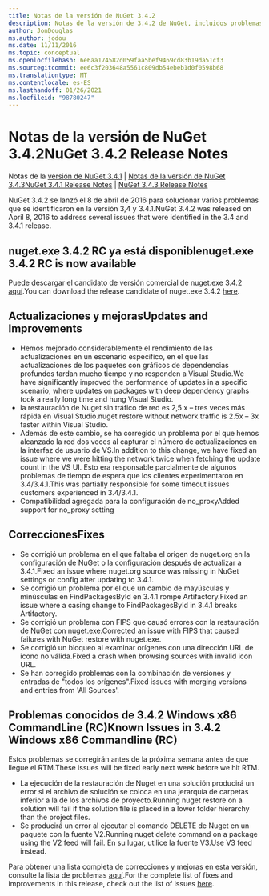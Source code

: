 ```yaml
---
title: Notas de la versión de NuGet 3.4.2
description: Notas de la versión de 3.4.2 de NuGet, incluidos problemas conocidos, correcciones de errores, características agregadas y DCR.
author: JonDouglas
ms.author: jodou
ms.date: 11/11/2016
ms.topic: conceptual
ms.openlocfilehash: 6e6aa174582d059faa5bef9469cd83b19da51cf3
ms.sourcegitcommit: ee6c3f203648a5561c809db54ebeb1d0f0598b68
ms.translationtype: MT
ms.contentlocale: es-ES
ms.lasthandoff: 01/26/2021
ms.locfileid: "98780247"
---
```

# <a name="nuget-342-release-notes"></a><span data-ttu-id="56c33-103">Notas de la versión de NuGet 3.4.2</span><span class="sxs-lookup"><span data-stu-id="56c33-103">NuGet 3.4.2 Release Notes</span></span>

<span data-ttu-id="56c33-104">Notas de la [versión de NuGet 3.4.1](../release-notes/nuget-3.4.1.md)  |  [Notas de la versión de NuGet 3.4.3](../release-notes/nuget-3.4.3.md)</span><span class="sxs-lookup"><span data-stu-id="56c33-104">[NuGet 3.4.1 Release Notes](../release-notes/nuget-3.4.1.md) | [NuGet 3.4.3 Release Notes](../release-notes/nuget-3.4.3.md)</span></span>

<span data-ttu-id="56c33-105">NuGet 3.4.2 se lanzó el 8 de abril de 2016 para solucionar varios problemas que se identificaron en la versión 3,4 y 3.4.1.</span><span class="sxs-lookup"><span data-stu-id="56c33-105">NuGet 3.4.2 was released on April 8, 2016 to address several issues that were identified in the 3.4 and 3.4.1 release.</span></span>

## <a name="nugetexe-342-rc-is-now-available"></a><span data-ttu-id="56c33-106">nuget.exe 3.4.2 RC ya está disponible</span><span class="sxs-lookup"><span data-stu-id="56c33-106">nuget.exe 3.4.2 RC is now available</span></span>

<span data-ttu-id="56c33-107">Puede descargar el candidato de versión comercial de nuget.exe 3.4.2 [aquí](https://dist.nuget.org/index.html).</span><span class="sxs-lookup"><span data-stu-id="56c33-107">You can download the release candidate of nuget.exe 3.4.2 [here](https://dist.nuget.org/index.html).</span></span>

## <a name="updates-and-improvements"></a><span data-ttu-id="56c33-108">Actualizaciones y mejoras</span><span class="sxs-lookup"><span data-stu-id="56c33-108">Updates and Improvements</span></span>

* <span data-ttu-id="56c33-109">Hemos mejorado considerablemente el rendimiento de las actualizaciones en un escenario específico, en el que las actualizaciones de los paquetes con gráficos de dependencias profundos tardan mucho tiempo y no responden a Visual Studio.</span><span class="sxs-lookup"><span data-stu-id="56c33-109">We have significantly improved the performance of updates in a specific scenario, where updates on packages with deep dependency graphs took a really long time and hung Visual Studio.</span></span>
* <span data-ttu-id="56c33-110">la restauración de Nuget sin tráfico de red es 2,5 x – tres veces más rápida en Visual Studio.</span><span class="sxs-lookup"><span data-stu-id="56c33-110">nuget restore without network traffic is 2.5x – 3x faster within Visual Studio.</span></span>
* <span data-ttu-id="56c33-111">Además de este cambio, se ha corregido un problema por el que hemos alcanzado la red dos veces al capturar el número de actualizaciones en la interfaz de usuario de VS.</span><span class="sxs-lookup"><span data-stu-id="56c33-111">In addition to this change, we have fixed an issue where we were hitting the network twice when fetching the update count in the VS UI.</span></span> <span data-ttu-id="56c33-112">Esto era responsable parcialmente de algunos problemas de tiempo de espera que los clientes experimentaron en 3.4/3.4.1.</span><span class="sxs-lookup"><span data-stu-id="56c33-112">This was partially responsible for some timeout issues customers experienced in 3.4/3.4.1.</span></span>
* <span data-ttu-id="56c33-113">Compatibilidad agregada para la configuración de no_proxy</span><span class="sxs-lookup"><span data-stu-id="56c33-113">Added support for no_proxy setting</span></span>

## <a name="fixes"></a><span data-ttu-id="56c33-114">Correcciones</span><span class="sxs-lookup"><span data-stu-id="56c33-114">Fixes</span></span>

* <span data-ttu-id="56c33-115">Se corrigió un problema en el que faltaba el origen de nuget.org en la configuración de NuGet o la configuración después de actualizar a 3.4.1.</span><span class="sxs-lookup"><span data-stu-id="56c33-115">Fixed an issue where nuget.org source was missing in NuGet settings or config after updating to 3.4.1.</span></span>
* <span data-ttu-id="56c33-116">Se corrigió un problema por el que un cambio de mayúsculas y minúsculas en FindPackagesById en 3.4.1 rompe Artifactory.</span><span class="sxs-lookup"><span data-stu-id="56c33-116">Fixed an issue where a casing change to FindPackagesById in 3.4.1 breaks Artifactory.</span></span>
* <span data-ttu-id="56c33-117">Se corrigió un problema con FIPS que causó errores con la restauración de NuGet con nuget.exe.</span><span class="sxs-lookup"><span data-stu-id="56c33-117">Corrected an issue with FIPS that caused failures with NuGet restore with nuget.exe.</span></span>
* <span data-ttu-id="56c33-118">Se corrigió un bloqueo al examinar orígenes con una dirección URL de icono no válida.</span><span class="sxs-lookup"><span data-stu-id="56c33-118">Fixed a crash when browsing sources with invalid icon URL.</span></span>
* <span data-ttu-id="56c33-119">Se han corregido problemas con la combinación de versiones y entradas de "todos los orígenes".</span><span class="sxs-lookup"><span data-stu-id="56c33-119">Fixed issues with merging versions and entries from 'All Sources'.</span></span>

## <a name="known-issues-in-342-windows-x86-commandline-rc"></a><span data-ttu-id="56c33-120">Problemas conocidos de 3.4.2 Windows x86 CommandLine (RC)</span><span class="sxs-lookup"><span data-stu-id="56c33-120">Known Issues in 3.4.2 Windows x86 Commandline (RC)</span></span>

<span data-ttu-id="56c33-121">Estos problemas se corregirán antes de la próxima semana antes de que llegue el RTM.</span><span class="sxs-lookup"><span data-stu-id="56c33-121">These issues will be fixed early next week before we hit RTM.</span></span>

*  <span data-ttu-id="56c33-122">La ejecución de la restauración de Nuget en una solución producirá un error si el archivo de solución se coloca en una jerarquía de carpetas inferior a la de los archivos de proyecto.</span><span class="sxs-lookup"><span data-stu-id="56c33-122">Running nuget restore on a solution will fail if the solution file is placed in a lower folder hierarchy than the project files.</span></span>
*  <span data-ttu-id="56c33-123">Se producirá un error al ejecutar el comando DELETE de Nuget en un paquete con la fuente V2.</span><span class="sxs-lookup"><span data-stu-id="56c33-123">Running nuget delete command on a package using the V2 feed will fail.</span></span> <span data-ttu-id="56c33-124">En su lugar, utilice la fuente V3.</span><span class="sxs-lookup"><span data-stu-id="56c33-124">Use V3 feed instead.</span></span>


<span data-ttu-id="56c33-125">Para obtener una lista completa de correcciones y mejoras en esta versión, consulte la lista de problemas [aquí](https://github.com/NuGet/Home/issues?utf8=%E2%9C%93&q=is%3Aissue+milestone%3A3.4.2++is%3Aclosed+).</span><span class="sxs-lookup"><span data-stu-id="56c33-125">For the complete list of fixes and improvements in this release, check out the list of issues [here](https://github.com/NuGet/Home/issues?utf8=%E2%9C%93&q=is%3Aissue+milestone%3A3.4.2++is%3Aclosed+).</span></span>